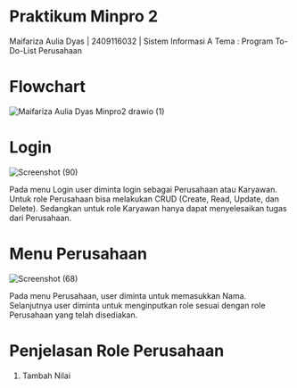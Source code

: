 # Praktikum Minpro 2
Maifariza Aulia Dyas | 2409116032 | Sistem Informasi A
Tema : Program To-Do-List Perusahaan 

# Flowchart
![Maifariza Aulia Dyas Minpro2 drawio (1)](https://github.com/user-attachments/assets/2e5e284d-6530-4c61-81c6-1871159f827f)


# Login
![Screenshot (90)](https://github.com/user-attachments/assets/5f66a81a-50df-427a-a2b4-695a58aa028a)


Pada menu Login user diminta login sebagai Perusahaan atau Karyawan.
Untuk role Perusahaan bisa melakukan CRUD (Create, Read, Update, dan Delete).
Sedangkan untuk role Karyawan hanya dapat menyelesaikan tugas dari Perusahaan. 

# Menu Perusahaan 
![Screenshot (68)](https://github.com/user-attachments/assets/96111546-84fe-4d46-8d01-fa1912a18f8c)

Pada menu Perusahaan, user diminta untuk memasukkan Nama. Selanjutnya user diminta untuk menginputkan role sesuai dengan role Perusahaan yang telah disediakan.

# Penjelasan Role Perusahaan
1. Tambah Nilai

